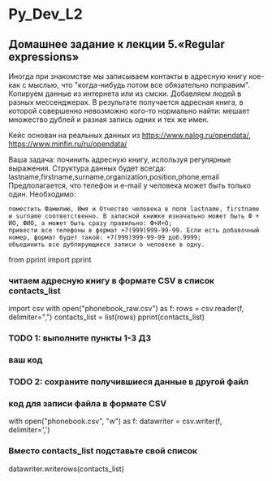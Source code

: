 # Py_Dev_L2
## Домашнее задание к лекции 5.«Regular expressions»

Иногда при знакомстве мы записываем контакты в адресную книгу кое-как с мыслью, что "когда-нибудь потом все обязательно поправим". Копируем данные из интернета или из смски. Добавляем людей в разных мессенджерах. В результате получается адресная книга, в которой совершенно невозможно кого-то нормально найти: мешает множество дублей и разная запись одних и тех же имен.

Кейс основан на реальных данных из https://www.nalog.ru/opendata/, https://www.minfin.ru/ru/opendata/

Ваша задача: починить адресную книгу, используя регулярные выражения.
Структура данных будет всегда:
lastname,firstname,surname,organization,position,phone,email
Предполагается, что телефон и e-mail у человека может быть только один.
Необходимо:

    поместить Фамилию, Имя и Отчество человека в поля lastname, firstname и surname соответственно. В записной книжке изначально может быть Ф + ИО, ФИО, а может быть сразу правильно: Ф+И+О;
    привести все телефоны в формат +7(999)999-99-99. Если есть добавочный номер, формат будет такой: +7(999)999-99-99 доб.9999;
    объединить все дублирующиеся записи о человеке в одну.

from pprint import pprint
### читаем адресную книгу в формате CSV в список contacts_list
import csv
with open("phonebook_raw.csv") as f:
  rows = csv.reader(f, delimiter=",")
  contacts_list = list(rows)
pprint(contacts_list)

### TODO 1: выполните пункты 1-3 ДЗ
### ваш код

### TODO 2: сохраните получившиеся данные в другой файл
### код для записи файла в формате CSV
with open("phonebook.csv", "w") as f:
  datawriter = csv.writer(f, delimiter=',')
  ### Вместо contacts_list подставьте свой список
  datawriter.writerows(contacts_list)
